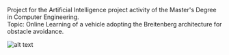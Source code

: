 Project for the Artificial Intelligence project activity of the Master's Degree in Computer Engineering. <br>
Topic: Online Learning of a vehicle adopting the Breitenberg architecture for obstacle avoidance.

![alt text](https://github.com/k-kappa/AttivitaProgettualeIA/Documents/AIDOCjpg/AttivitàProgettualeIAKoss_EN_page-0001.jpg?raw=true)
